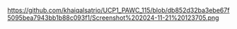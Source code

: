 https://github.com/khaiqalsatrio/UCP1_PAWC_115/blob/db852d32ba3ebe67f5095bea7943bb1b88c093f1/Screenshot%202024-11-21%20123705.png
